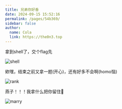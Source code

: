 ```yaml
---
title: 兄弟你好香
date: 2024-09-15 15:52:16
permalink: /pages/54b369/
sidebar: false
author: 
  name: Cola
  link: https://the0n3.top
---
```

拿到shell了，交个flag先

![shell](https://the0n3.top/medias/post/marry/shell.png)

欸嘿，结束之前又拿一题(开心)，还有好多不会啊(homo恼)

![rank](https://the0n3.top/medias/post/marry/rank.png)

燕子！！！我拿什么把你留住🥵

![marry](https://the0n3.top/medias/post/marry/marry.png)